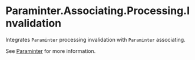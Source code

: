 # Paraminter.Associating.Processing.Invalidation

Integrates `Paraminter` processing invalidation with `Paraminter` associating.

See [Paraminter](https://www.github.com/Paraminter/Paraminter) for more information.